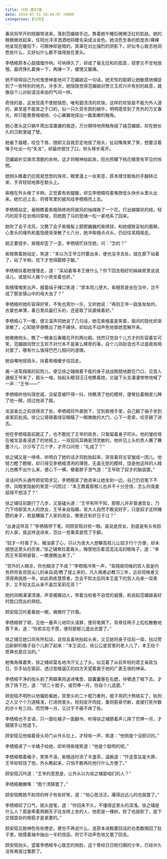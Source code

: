 ```yaml
---
title: 讨欢-第87章
date: 2019-07-31 10:44:07 +0800
categories: [讨欢]
---
```


春风将早开的桃瓣带进来，落到范媚娘手边，靠着她午睡后微微泛红的肌肤。她的眼微微敛起来，任阳光洋洋洒洒地将睫毛染成淡金色。她活色生香的脸庞赤/裸裸地呈现在暖阳下，可眼神却是暗的，笼罩在对比强烈的阴影下，好似专心致志地洞悉些什么，又好似什么都不值得放在里头。

李栖梧原本心鼓擂擂作响，可响得久了，却成了毫无应和的孤音，寂寥又不甘地放慢。最终挣扎着捶一下，再捶一下，缓慢又酸痛。

她不晓得自己为何鬼使神差地问了范媚娘这一句话，她天性的聪颖让她敏感地捕捉到了一些特别的地方。许多次，她隐隐觉得范媚娘对贺兰玉欢兴许有别的敌意，就像自个儿对赵谊没来由的气闷一样。

奇怪的是，这发现竟不使她恼怒，唯有甜渍渍的欢愉。这样的欢愉是不能为外人道的，甚至是不能宣之于口的，似一只久受冬困的蜗牛，明明感受到了壳外的万丈春光，却只能畏畏缩缩地、小心翼翼地探出一截柔嫩的触角。

她心里头这只蜗牛爬出湿漉漉的痕迹，万分期待地用触角碰了碰范媚娘，却在她长久的沉默里碰了壁。

她垂下眉睫，咬住下唇，随即又自我否定地摇了摇头，扯动嘴角笑了笑，想要涩着嗓子吐出一句“失言”，却最终抿住了口，转头移步离开。

范媚娘听见珠帘清脆的余响，这才将眼神抬起来，阳光照耀下桃花眼里有罕见的怅惘。

她侧头瞧着仍旧晃晃悠悠的珠帘，眼里漫上一丝笑意，原本撑住额角的手翻转过来，手背轻轻地靠在额头上。

紫檀在外头候了半晌，正觉着有些腿酸，却见李栖梧咬着嘴唇低头快步从里头出来。她忙迎上去，将臂弯里的披风给李栖梧兜上去。

李栖梧站定，垂眼瞧着紫檀熟练地将披风的抽绳挽了一个花，打出蝴蝶状的结，轻巧的双手在丝络间穿梭，将她跑了马的思绪一松一紧地系了回来。

她吹了会子凉风，又瞧了会子紫檀髻上颤颤巍巍的紫绣球，和她细致妥帖的眉眼，心里头的燥热和羞恼便渐渐散了七八分，她冲紫檀点点头，仍旧往鸾翔阁走。

她正要提步，紫檀却歪了一歪，李栖梧忙扶住她，问：“怎的？”

紫檀靠着她站定，笑道：“本以为王爷立时要出来，便也没寻去处，就在廊下站着了，站了半晌，现下才觉得脚脖子酸。”

李栖梧扶着她慢慢走，道：“呆站着等本王做什么？你下回去相好的姊妹房里说说话儿，或是叫人搬个小凳坐着也好。”

紫檀噗嗤笑出声，握着绢子掩口笑道：“原本院儿便大，紫檀若是坐在当中，岂不成了那坐镇山中的母大虫了？”

李栖梧听她形容得好笑，不免也莞尔一乐，又听她说：“再则王爷一路急匆匆的，衣裳也单薄，春日里风最打头的，还是取了风裘候着好。”

李栖梧心下一暖，便又温声同她说了几句话，她见紫檀虽是笑着，眉间的隐忧却渐渐散了，心知她早便瞧出了她不痛快，却如此不动声色地替她宽解开来。

她微微侧头，瞧了一眼身后春暖花开的两仪殿。恍然只觉自个儿方才的形容着实可笑，范媚娘同贺兰玉欢不对付本不是甚么稀奇的事，自个儿同赵谊也不过是政局相对罢了，哪有什么值得巴巴儿相问的道理。

她自嘲地摇摇头，扶着紫檀缓步往回走。

甫一进鸾翔阁的前院儿，便见徐之辅缩着干瘦的身子战战兢兢地跪在门口，见宫人通报王爷来了，肩头一缩，抬起头眼泪汪汪地瞧着她，又磕下头去凄凄惨惨地喊了一声：“王爷——”

李栖梧听他叫得悲戚，没留意被吓得一抖，待瞧清了他的模样，便耷拉着眼皮儿睥了他一眼，绕过他进了殿。

龙涎香比之前烧得浓了些，李栖梧将外裘脱下，交到紫檀手里，自己翻了袖子坐到桌案前批阅。徐公公骨碌着绿豆眼瞄了一眼微敞的大门，心下一思索，咬牙跟了进去。

他在李栖梧面前跪正了，也不敢扰了王爷的政务，只匍匐着身子叩头。他的皱纹烙在被龙涎香浸透了的地毯上，一双招风耳确是顶灵敏的。他听见上头的贵人蘸了蘸墨汁儿，沙沙写了几个字，才开口问他：“礼成了？”

徐之辅又是一哆嗦，听明白了她的话才将脸抬起来，哭丧着将五官皱成一团儿，他努力瞪了瞪眼，却只得见李栖梧清冽的薄唇，无喜无怒的模样，饶是他这样的人精儿也瞧不出什么来，便心下一横，梗着脖子泄气道：“王爷砍了奴才的脑袋罢。”

说话间外头通传顾安陌求见，李栖梧宣了她进来让她坐到一边，自己仍旧笔下不停，凤眼里隐秘的笑意一闪而过：“本王瞧着那郁儿也并不十分丑怪，怎么你竟委屈得不想活了？”

徐之辅往前跪行了几步，又是磕头道：“王爷有所不知，那郁儿并非普通宫女，乃门下侍郎吴大人的庶女，王爷亲自指婚，吴大人自然不敢说好歹，只是奴才这样腌臜的身子，若是糟蹋了人家的闺女，哪里还有好日子过？”

“出身这样高？”李栖梧停下笔，同顾安陌对视一眼。虽说是庶女，到底是有头有脸的人家，竟这样送进来，范仪一党果真是慌了手脚。

“奴才一时昏了头，猪油蒙了心，只以为吴大人想攀高枝儿让奴才行个方便，却未细想这里头的厉害，”徐之辅耷拉着眉头，悔恨地压着混混沌沌的眼珠子，道：“幸而王爷英明睿智，一瞧便瞧出来了。”

“宫外的人糊涂，你也糊涂了不成？”李栖梧冷笑一声，“鸾翔阁伺候的宫人皆是内务府将各宫拔尖儿的亲自调/教了提上来的，凡入阁者必教习三年，近前伺候者又须得再挑拣一年。如此熟练慧质者，怎会不知太后同本王底下的宫人向来一双素手，又不知太后从来不喜饮茉莉花茶？”

她的凤眼濯濯清澈，声音娓娓动人，带着当权者不自觉的威慑，和说起范媚娘喜好时脱口而出的熟稔。

顾安陌沉吟着看她一眼，微微拧了拧眉。

李栖梧顿了顿，见他一叠声儿地叩头请罪，便将笔搁下，背脊往椅子上松松散散地靠下来，道：“你若实在不愿，便将那郁儿遣出去罢了。”

徐之辅见她口风有所松动，且惊且喜地抬起头来，又见她将身子往前一探，拈过旁边新鲜的橘子自个儿剥了起来：“本王说过，徐公公是宫里的老人儿了，本王给个恩典也是应当的。”

她嘴角噙着笑，徐之辅却莫名地冷汗又上了头，似见着了从前年轻的君王亲政当日，负手站在窗前，透过低矮逼仄的四方天望着属于他的广袤无垠的神采。

李栖梧干净的指头剥了两瓣果肉送进嘴里，鼓囊囊塞在右腮，待嚼透了咽下去，才扬了扬下巴，道：“领二十棍子，或罚俸一月，你自个儿选罢。”

顾安陌不明所以地偏脸看她，宫里头的二十棍乃重刑，棍子用药汁熬结实了，执刑之人又个个力道精准，打进肉里头，轻则皮开肉绽，重则筋骨尽断，直接打死作数的亦十有三四。而罚俸一月，又过于不痛不痒了些。

李栖梧也不言语，只一面吃橘子一面翻书，听得徐之辅颤着声儿择了罚俸一月，才摆摆手让他退下。

顾安陌见他缩着骨头将门从外头拉上，才轻咳一声，笑道：“他倒是个没胆识的。”

李栖梧递了一半橘子给她，却听得紫檀笑道：“他是个聪明的呢。”

李栖梧嚼着橘子，笑笑不语，紫檀适时添了半盏茶，温婉道：“忤逆意旨是大罪，王爷却轻饶了他，外头瞧起来，只怕不敢再托他行什么方便了。”

顾安陌沉吟道：“王爷的意思是，让外头以为徐之辅是咱们的人？”

李栖梧撇撇嘴：“图个清静罢了。”

顾安陌瞧她不耐烦的样子有些好笑，道：“他心思活泛，撂得远远儿的也就罢了。”

李栖梧叹了口气，摇头提笔，道：“你回来不久，不懂得这里头的深浅。徐之辅是什么人？那是牵着两朝天子往龙椅上坐的人，他若是一棵树，砍了也就砍了，底下交错盘杂的根筋才是紧要的。”

顾安陌见她神色有些倦怠，便也不再说什么，连原本进殿要回话的也悉数搁回了肚子里，她摸着袖中抽出一半的信函，将它不动声色地又塞了回去。

顾安陌抬头，望着李栖梧专心致志的侧脸，这个曾经日日盼归期的少年，已经许久没有再提过蜀郡了。

